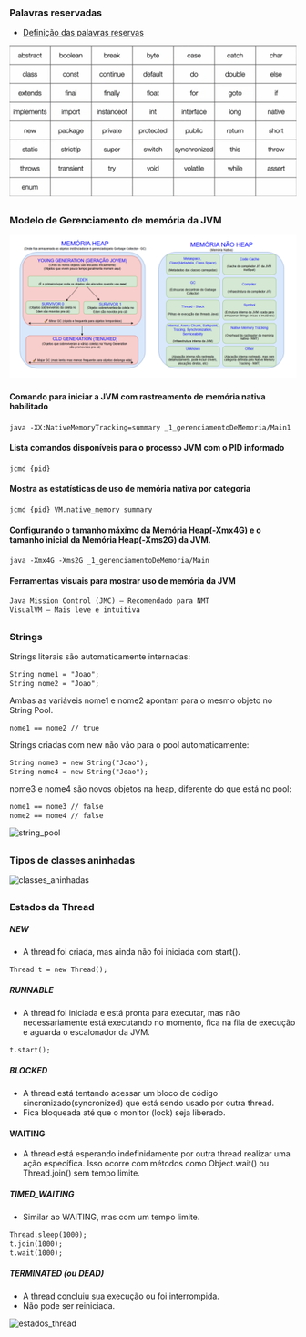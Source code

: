 
### Palavras reservadas
- [Definição das palavras reservas](Palavras_Reservadas.md#)
  
![palavras_reservadas](https://github.com/igor-lourenco/java-17/blob/main/images/palavras_reservadas.png)

##
### Modelo de Gerenciamento de memória da JVM

![gerenciamento_memoria_jvm](https://github.com/igor-lourenco/java-17/blob/main/images/Gerenciameno_de_memoria_java.png)

#### Comando para iniciar a JVM com rastreamento de memória nativa habilitado
```java -XX:NativeMemoryTracking=summary _1_gerenciamentoDeMemoria/Main1```

#### Lista comandos disponíveis para o processo JVM com o PID informado
```jcmd {pid}```

#### Mostra as estatísticas de uso de memória nativa por categoria 
```jcmd {pid} VM.native_memory summary```

#### Configurando o tamanho máximo da Memória Heap(-Xmx4G) e o tamanho inicial da Memória Heap(-Xms2G) da JVM. 
```java -Xmx4G -Xms2G _1_gerenciamentoDeMemoria/Main```

#### Ferramentas visuais para mostrar uso de memória da JVM
```
Java Mission Control (JMC) — Recomendado para NMT
VisualVM — Mais leve e intuitiva
```
##
### Strings

Strings literais são automaticamente internadas:
```
String nome1 = "Joao";
String nome2 = "Joao";
```

Ambas as variáveis nome1 e nome2 apontam para o mesmo objeto no String Pool.
```
nome1 == nome2 // true
```

Strings criadas com new não vão para o pool automaticamente:
```
String nome3 = new String("Joao");
String nome4 = new String("Joao");
```

nome3 e nome4 são novos objetos na heap, diferente do que está no pool:
```
nome1 == nome3 // false
nome2 == nome4 // false
```
![string_pool](https://github.com/igor-lourenco/java-17/blob/main/src/com/java17/_12_trabalhandoComStrings/Pool_de_strings.png)

##
### Tipos de classes aninhadas

![classes_aninhadas](https://github.com/igor-lourenco/java-17/blob/main/src/com/java17/_16_classesAninhadas/Tipos_classes_aninhadas.png)

##
### Estados da Thread

##### NEW

- A thread foi criada, mas ainda não foi iniciada com start().
```
Thread t = new Thread();
```

##### RUNNABLE

- A thread foi iniciada e está pronta para executar, mas não necessariamente está executando no momento, fica na fila de execução e aguarda o escalonador da JVM.
```
t.start();
```

##### BLOCKED

- A thread está tentando acessar um bloco de código sincronizado(syncronized) que está sendo usado por outra thread.
- Fica bloqueada até que o monitor (lock) seja liberado.


#### WAITING

- A thread está esperando indefinidamente por outra thread realizar uma ação específica. Isso ocorre com métodos como Object.wait() ou Thread.join() sem tempo limite.


##### TIMED_WAITING

- Similar ao WAITING, mas com um tempo limite.
```
Thread.sleep(1000);
t.join(1000);
t.wait(1000);
```

##### TERMINATED (ou DEAD)

- A thread concluiu sua execução ou foi interrompida.
- Não pode ser reiniciada.

![estados_thread](https://github.com/igor-lourenco/java-17/blob/main/src/com/java17/_24_threads/_2_estadosDaThread/Estados_da_Thread.png)
